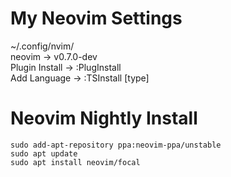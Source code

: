 # My Neovim Settings
~/.config/nvim/  
neovim -> v0.7.0-dev  
Plugin Install -> :PlugInstall  
Add Language -> :TSInstall [type]  

# Neovim Nightly Install
```
sudo add-apt-repository ppa:neovim-ppa/unstable
sudo apt update
sudo apt install neovim/focal
```
